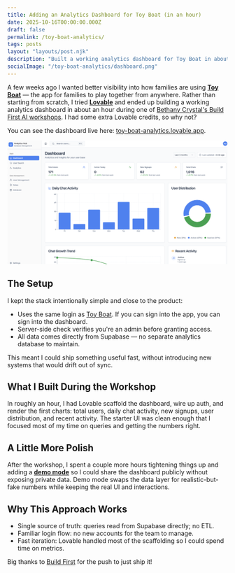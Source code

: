 ```yaml
---
title: Adding an Analytics Dashboard for Toy Boat (in an hour)
date: 2025-10-16T00:00:00.000Z
draft: false
permalink: /toy-boat-analytics/
tags: posts
layout: "layouts/post.njk"
description: "Built a working analytics dashboard for Toy Boat in about an hour using Lovable during a Build First AI workshop. Uses the same login as Toy Boat and pulls data directly from Supabase."
socialImage: "/toy-boat-analytics/dashboard.png"
---
```


A few weeks ago I wanted better visibility into how families are using [**Toy Boat**](https://toyboat.co) — the app for families to play together from anywhere. Rather than starting from scratch, I tried [**Lovable**](https://lovable.dev/) and ended up building a working analytics dashboard in about an hour during one of [Bethany Crystal's Build First AI workshops](https://buildfirst.ai/events). I had some extra Lovable credits, so why not?

You can see the dashboard live here: [toy-boat-analytics.lovable.app](https://toy-boat-analytics.lovable.app).

![](./dashboard.png)

## The Setup

I kept the stack intentionally simple and close to the product:

* Uses the same login as [Toy Boat](https://toyboat.co). If you can sign into the app, you can sign into the dashboard.
* Server-side check verifies you're an admin before granting access.
* All data comes directly from Supabase — no separate analytics database to maintain.

This meant I could ship something useful fast, without introducing new systems that would drift out of sync.

## What I Built During the Workshop

In roughly an hour, I had Lovable scaffold the dashboard, wire up auth, and render the first charts: total users, daily chat activity, new signups, user distribution, and recent activity. The starter UI was clean enough that I focused most of my time on queries and getting the numbers right.

## A Little More Polish

After the workshop, I spent a couple more hours tightening things up and adding a [**demo mode**](https://toy-boat-analytics.lovable.app/demo) so I could share the dashboard publicly without exposing private data. Demo mode swaps the data layer for realistic-but-fake numbers while keeping the real UI and interactions.

## Why This Approach Works

* Single source of truth: queries read from Supabase directly; no ETL.
* Familiar login flow: no new accounts for the team to manage.
* Fast iteration: Lovable handled most of the scaffolding so I could spend time on metrics.


Big thanks to [Build First](https://buildfirst.ai/events) for the push to just ship it!


